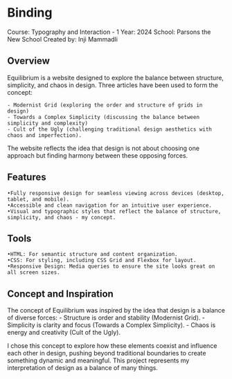 # Binding
Course: Typography and Interaction - 1
Year: 2024
School: Parsons the New School
Created by: Inji Mammadli

## Overview

Equilibrium is a  website designed to explore the balance between structure, simplicity, and chaos in design. Three articles have been used to form the concept: 

	- Modernist Grid (exploring the order and structure of grids in design)
	- Towards a Complex Simplicity (discussing the balance between simplicity and complexity)
	- Cult of the Ugly (challenging traditional design aesthetics with chaos and imperfection).

The website reflects the idea that design is not about choosing one approach but finding harmony between these opposing forces.

## Features

	•Fully responsive design for seamless viewing across devices (desktop, tablet, and mobile).
	•Accessible and clean navigation for an intuitive user experience.
	•Visual and typographic styles that reflect the balance of structure, simplicity, and chaos - my concept.

## Tools
	•HTML: For semantic structure and content organization.
	•CSS: For styling, including CSS Grid and Flexbox for layout.
	•Responsive Design: Media queries to ensure the site looks great on all screen sizes.


## Concept and Inspiration

The concept of Equilibrium was inspired by the idea that design is a balance of diverse forces:
	- Structure is order and stability (Modernist Grid).
	- Simplicity is clarity and focus (Towards a Complex Simplicity).
	- Chaos is energy and creativity (Cult of the Ugly).

I chose this concept to explore how these elements coexist and influence each other in design, pushing beyond traditional boundaries to create something dynamic and meaningful. This project represents my interpretation of design as a balance of  many things.

